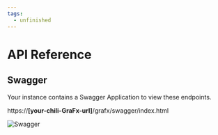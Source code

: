 ```yaml
---
tags:
  - unfinished
---
```


# API Reference

## Swagger

Your instance contains a Swagger Application to view these endpoints.

https://**[your-chili-GraFx-url]**/grafx/swagger/index.html

![Swagger](https://chilipublishdocs.imgix.net/GraFx_devcenter/swagger.png?w=830&q=80)